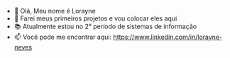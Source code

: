 - 👋 Olá, Meu nome é Lorayne
- 👀 Farei meus primeiros projetos e vou colocar eles aqui
- 📚 Atualmente estou no 2° período de sistemas de informação 
- 📫 Você pode me encontrar aqui:  https://www.linkedin.com/in/lorayne-neves

<!---
LorayneNeves/LorayneNeves is a ✨ special ✨ repository because its `README.md` (this file) appears on your GitHub profile.
You can click the Preview link to take a look at your changes.
--->
